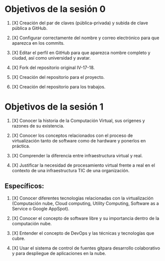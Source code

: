 # Objetivos de la sesión 0
1. [X] Creación del par de claves (pública-privada) y subida de clave pública a GitHub.

2. [X] Configurar correctamente del nombre y correo electrónico para que aparezca en los commits.

3. [X] Editar el perfil en GitHub para que aparezca nombre completo y ciudad, así como universidad y avatar.

4. [X] Fork del repositorio original IV-17-18.

5. [X] Creación del repositorio para el proyecto.

6. [X] Creación del repositorio para los trabajos.

# Objetivos de la sesión 1

1. [X] Conocer la historia de la Computación Virtual, sus orígenes y razones de su existencia.

2. [X] Conocer los conceptos relacionados con el proceso de virtualización tanto de software como de hardware y ponerlos en práctica.

3. [X] Comprender la diferencia entre infraestructura virtual y real.

4. [X] Justificar la necesidad de procesamiento virtual frente a real en el contexto de una infraestructura TIC de una organización.

## Específicos:

1. [X] Conocer diferentes tecnologías relacionadas con la virtualización (Computación nube, Cloud computing, Utility Computing, Software as a Service o Google AppSpot).

2. [X] Conocer el concepto de software libre y su importancia dentro de la computación nube.

3. [X] Entender el concepto de DevOps y las técnicas y tecnologías que cubre.

4. [X] Usar el sistema de control de fuentes gitpara desarrollo colaborativo y para despliegue de aplicaciones en la nube.
